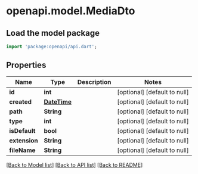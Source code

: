 # openapi.model.MediaDto

## Load the model package
```dart
import 'package:openapi/api.dart';
```

## Properties
Name | Type | Description | Notes
------------ | ------------- | ------------- | -------------
**id** | **int** |  | [optional] [default to null]
**created** | [**DateTime**](DateTime.md) |  | [optional] [default to null]
**path** | **String** |  | [optional] [default to null]
**type** | **int** |  | [optional] [default to null]
**isDefault** | **bool** |  | [optional] [default to null]
**extension** | **String** |  | [optional] [default to null]
**fileName** | **String** |  | [optional] [default to null]

[[Back to Model list]](../README.md#documentation-for-models) [[Back to API list]](../README.md#documentation-for-api-endpoints) [[Back to README]](../README.md)


